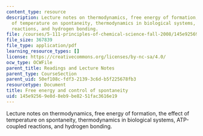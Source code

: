 ```yaml
---
content_type: resource
description: Lecture notes on thermodynamics, free energy of formation, the effect
  of temperature on spontaneity, thermodynamics in biological systems, ATP-coupled
  reactions, and hydrogen bonding.
file: /courses/5-111-principles-of-chemical-science-fall-2008/145e92569e8d8eb9be8251fac3616e19_lecnotes18.pdf
file_size: 367839
file_type: application/pdf
learning_resource_types: []
license: https://creativecommons.org/licenses/by-nc-sa/4.0/
ocw_type: OCWFile
parent_title: Readings and Lecture Notes
parent_type: CourseSection
parent_uid: 50ef108c-fdf3-2139-3c6d-b5f225678fb3
resourcetype: Document
title: Free energy and control of spontaneity
uid: 145e9256-9e8d-8eb9-be82-51fac3616e19
---
```

Lecture notes on thermodynamics, free energy of formation, the effect of temperature on spontaneity, thermodynamics in biological systems, ATP-coupled reactions, and hydrogen bonding.